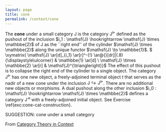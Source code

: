 ```yaml
---
layout: page
title: cone
permalink: /context/cone
---
```

The **cone** under a small category $\mathsf{J}$ is the category $\mathsf{J}^\triangleright$ defined as the pushout of the inclusion $i_1 : \mathsf{J} \hookrightarrow \mathsf{J} \times \mathbbe{2}$ of $\mathsf{J}$ as the ``right end'' of the cylinder $\mathsf{J} \times \mathbbe{2}$ along the unique functor $\mathsf{J} \to \mathbbe{1}$.
$ \xymatrix{ \mathsf{J} \ar[d]_{i_1} \ar[r]^-{!} \ar@{}[dr]|(.8){\displaystyle\ulcorner} & \mathbbe{1} \ar[d] \\ \mathsf{J} \times \mathbbe{2} \ar[r] & \mathsf{J}^{\triangleright}}$ The effect of this pushout is to collapse the right end of the cylinder to a single object. The category $\mathsf{J}^\triangleright$ has one new object, a freely-adjoined terminal object $t$ that serves as the nadir of a new cone under the inclusion $\mathsf{J} \hookrightarrow \mathsf{J}^{\triangleright}$. There are no additional new objects or morphisms. A dual pushout along the other inclusion $i_0 : \mathsf{J} \hookrightarrow \mathsf{J} \times \mathbbe{2}$ defines a category $\mathsf{J}^\triangleleft$ with a freely-adjoined initial object. See Exercise \ref{exc:cone-cat-construction}.

SUGGESTION: cone under a small category

From [Category Theory in Context](https://mathgloss.github.io/MathGloss/context.html)